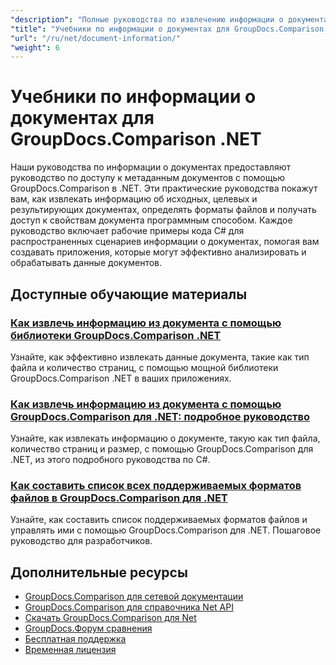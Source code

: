 ```yaml
---
"description": "Полные руководства по извлечению информации о документах и поддерживаемых форматах с помощью GroupDocs.Comparison для .NET."
"title": "Учебники по информации о документах для GroupDocs.Comparison .NET"
"url": "/ru/net/document-information/"
"weight": 6
---
```


# Учебники по информации о документах для GroupDocs.Comparison .NET

Наши руководства по информации о документах предоставляют руководство по доступу к метаданным документов с помощью GroupDocs.Comparison в .NET. Эти практические руководства покажут вам, как извлекать информацию об исходных, целевых и результирующих документах, определять форматы файлов и получать доступ к свойствам документа программным способом. Каждое руководство включает рабочие примеры кода C# для распространенных сценариев информации о документах, помогая вам создавать приложения, которые могут эффективно анализировать и обрабатывать данные документов.

## Доступные обучающие материалы

### [Как извлечь информацию из документа с помощью библиотеки GroupDocs.Comparison .NET](./extract-info-groupdocs-comparison-dotnet/)
Узнайте, как эффективно извлекать данные документа, такие как тип файла и количество страниц, с помощью мощной библиотеки GroupDocs.Comparison .NET в ваших приложениях.

### [Как извлечь информацию из документа с помощью GroupDocs.Comparison для .NET: подробное руководство](./extract-document-info-groupdocs-comparison-net/)
Узнайте, как извлекать информацию о документе, такую как тип файла, количество страниц и размер, с помощью GroupDocs.Comparison для .NET, из этого подробного руководства по C#.

### [Как составить список всех поддерживаемых форматов файлов в GroupDocs.Comparison для .NET](./mastering-groupdocs-comparison-list-supported-formats/)
Узнайте, как составить список поддерживаемых форматов файлов и управлять ими с помощью GroupDocs.Comparison для .NET. Пошаговое руководство для разработчиков.

## Дополнительные ресурсы

- [GroupDocs.Comparison для сетевой документации](https://docs.groupdocs.com/comparison/net/)
- [GroupDocs.Comparison для справочника Net API](https://reference.groupdocs.com/comparison/net/)
- [Скачать GroupDocs.Comparison для Net](https://releases.groupdocs.com/comparison/net/)
- [GroupDocs.Форум сравнения](https://forum.groupdocs.com/c/comparison)
- [Бесплатная поддержка](https://forum.groupdocs.com/)
- [Временная лицензия](https://purchase.groupdocs.com/temporary-license/)